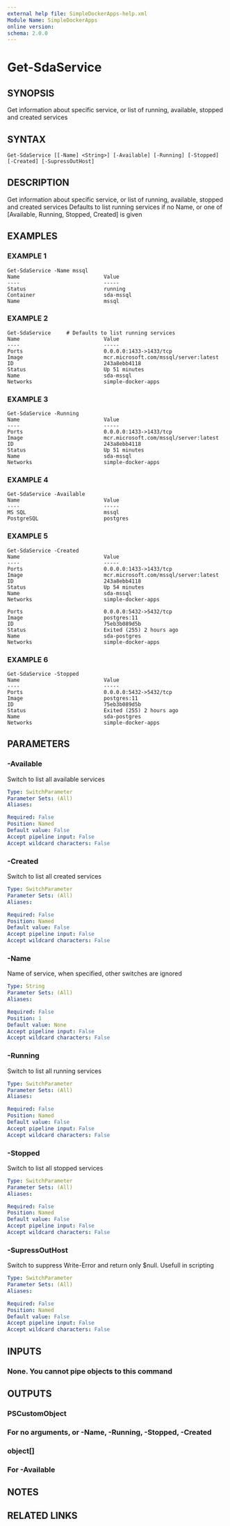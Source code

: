 ```yaml
---
external help file: SimpleDockerApps-help.xml
Module Name: SimpleDockerApps
online version:
schema: 2.0.0
---
```


# Get-SdaService

## SYNOPSIS
Get information about specific service, or list of running, available, stopped and created services

## SYNTAX

```
Get-SdaService [[-Name] <String>] [-Available] [-Running] [-Stopped] [-Created] [-SupressOutHost]
```

## DESCRIPTION
Get information about specific service, or list of running, available, stopped and created services
Defaults to list running services if no Name, or one of \[Available, Running, Stopped, Created\] is given

## EXAMPLES

### EXAMPLE 1
```
Get-SdaService -Name mssql
Name                           Value
----                           -----
Status                         running
Container                      sda-mssql
Name                           mssql
```

### EXAMPLE 2
```
Get-SdaService     # Defaults to list running services
Name                           Value
----                           -----
Ports                          0.0.0.0:1433->1433/tcp
Image                          mcr.microsoft.com/mssql/server:latest
ID                             243a8ebb4118
Status                         Up 51 minutes
Name                           sda-mssql
Networks                       simple-docker-apps
```

### EXAMPLE 3
```
Get-SdaService -Running
Name                           Value
----                           -----
Ports                          0.0.0.0:1433->1433/tcp
Image                          mcr.microsoft.com/mssql/server:latest
ID                             243a8ebb4118
Status                         Up 51 minutes
Name                           sda-mssql
Networks                       simple-docker-apps
```

### EXAMPLE 4
```
Get-SdaService -Available
Name                           Value
----                           -----
MS SQL                         mssql
PostgreSQL                     postgres
```

### EXAMPLE 5
```
Get-SdaService -Created
Name                           Value
----                           -----
Ports                          0.0.0.0:1433->1433/tcp
Image                          mcr.microsoft.com/mssql/server:latest
ID                             243a8ebb4118
Status                         Up 54 minutes
Name                           sda-mssql
Networks                       simple-docker-apps
     
Ports                          0.0.0.0:5432->5432/tcp
Image                          postgres:11
ID                             75eb3b089d5b
Status                         Exited (255) 2 hours ago
Name                           sda-postgres
Networks                       simple-docker-apps
```

### EXAMPLE 6
```
Get-SdaService -Stopped
Name                           Value
----                           -----
Ports                          0.0.0.0:5432->5432/tcp
Image                          postgres:11
ID                             75eb3b089d5b
Status                         Exited (255) 2 hours ago
Name                           sda-postgres
Networks                       simple-docker-apps
```

## PARAMETERS

### -Available
Switch to list all available services

```yaml
Type: SwitchParameter
Parameter Sets: (All)
Aliases:

Required: False
Position: Named
Default value: False
Accept pipeline input: False
Accept wildcard characters: False
```

### -Created
Switch to list all created services

```yaml
Type: SwitchParameter
Parameter Sets: (All)
Aliases:

Required: False
Position: Named
Default value: False
Accept pipeline input: False
Accept wildcard characters: False
```

### -Name
Name of service, when specified, other switches are ignored

```yaml
Type: String
Parameter Sets: (All)
Aliases:

Required: False
Position: 1
Default value: None
Accept pipeline input: False
Accept wildcard characters: False
```

### -Running
Switch to list all running services

```yaml
Type: SwitchParameter
Parameter Sets: (All)
Aliases:

Required: False
Position: Named
Default value: False
Accept pipeline input: False
Accept wildcard characters: False
```

### -Stopped
Switch to list all stopped services

```yaml
Type: SwitchParameter
Parameter Sets: (All)
Aliases:

Required: False
Position: Named
Default value: False
Accept pipeline input: False
Accept wildcard characters: False
```

### -SupressOutHost
Switch to suppress Write-Error and return only $null.
Usefull in scripting

```yaml
Type: SwitchParameter
Parameter Sets: (All)
Aliases:

Required: False
Position: Named
Default value: False
Accept pipeline input: False
Accept wildcard characters: False
```

## INPUTS

### None. You cannot pipe objects to this command
## OUTPUTS

### PSCustomObject
###   For no arguments, or -Name, -Running, -Stopped, -Created
### object[]
###   For -Available
## NOTES

## RELATED LINKS
